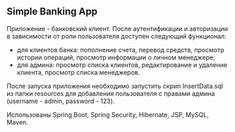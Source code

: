 ## Simple Banking App

Приложение - банковский клиент. После аутентификации и авторизации в зависимости от роли пользователя доступен следующий функционал:

- для клиентов банка: пополнение счета, перевод средств, просмотр истории операций, просмотр информации о личном менеджере;
- для админа: просмотр списка клиентов, редактирование и удаление клиента, просмотр списка менеджеров.

После запуска приложения необходимо запустить скрип InsertData.sql из папки resources для добавления пользователя с правами админа (username - admin, password - 123).

Использованы Spring Boot, Spring Security, Hibernate, JSP, MySQL, Maven. 
